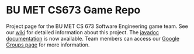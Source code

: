 BU MET CS673 Game Repo
======================

Project page for the BU MET CS 673 Software Engineering game team. See our [wiki](https://github.com/BU-CS673/bubolo/wiki) for detailed information about this project. The [javadoc documentation](http://bu-cs673.github.io/bubolo/namespaces.html) is now available. Team members can access our [Google Groups page](https://groups.google.com/forum/#!forum/metcs673game) for more information.

